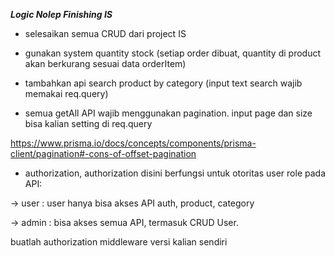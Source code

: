 ***Logic Nolep Finishing IS***
- selesaikan semua CRUD dari project IS

- gunakan system quantity stock (setiap order dibuat, quantity di product akan berkurang sesuai data orderItem)

- tambahkan api search product by category (input text search wajib memakai req.query)

- semua getAll API wajib menggunakan pagination. input page dan size bisa kalian setting di req.query

https://www.prisma.io/docs/concepts/components/prisma-client/pagination#-cons-of-offset-pagination

- authorization, authorization disini berfungsi untuk otoritas user role pada API:

-> user : user hanya bisa akses API auth, product, category

-> admin : bisa akses semua API, termasuk CRUD User.

buatlah authorization middleware versi kalian sendiri 
